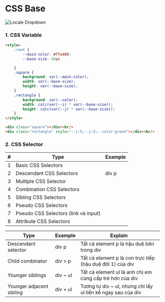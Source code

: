 # CSS Base
![Locale Dropdown](https://drive.google.com/thumbnail?id=1iL5magKZpu3D_oPcB_Iespyb8uMZHwW0&sz=w500)

### 1. CSS Variable
```html
<style>
	:root {
		--main-color: #ffa400;
		--base-size: 60px

	}
	.square {
		background: var(--main-color);
		width: var(--base-size);
		height: var(--base-size);
	}
	.rectangle {
		background: var(--color);
		width: calc(var(--i) * var(--base-size));
		height: calc(var(--j) * var(--base-size));
	}
</style>

<div class="square"></div><br/>
<div class="rectangle" style="--i:5;--j:2;--color:green"></div><br/>
```




### 2. CSS Selector
| #   | Type                                 | Example |
| --- | ------------------------------------ | ------- |
| 1   | Basic CSS Selectors                  |         |
| 2   | Descendant CSS Selectors             | div p   |
| 3   | Multiple CSS Selector                |         |
| 4   | Combination CSS Selectors            |         |
| 5   | Sibling CSS Selectors                |         |
| 6   | Pseudo CSS Selectors                 |         |
| 7   | Pseudo CSS Selectors (link và input) |         |
| 8   | Attribute CSS Selectors              |         |

| Type                     | Example  | Explain                                                      |
| ------------------------ | -------- | ------------------------------------------------------------ |
| Descendant selector      | div p    | Tất cả element p là hậu duệ bên trong div                    |
| Child combinator         | div > p  | Tất cả element p là con trực tiếp (hậu duệ đời 1) của div    |
| Younger siblings         | div ~ ul | Tất cả element ul là anh chị em cùng cấp trẻ hơn của div     |
| Younger adjacent sibling | div + ul | Tương tự div ~ ul, nhưng chỉ lấy ul liền kề ngay sau của div |



